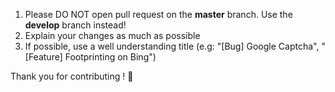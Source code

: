 1. Please DO NOT open pull request on the **master** branch. Use the **develop** branch instead!
2. Explain your changes as much as possible
3. If possible, use a well understanding title (e.g: "[Bug] Google Captcha", "[Feature] Footprinting on Bing")

Thank you for contributing ! :tada:
